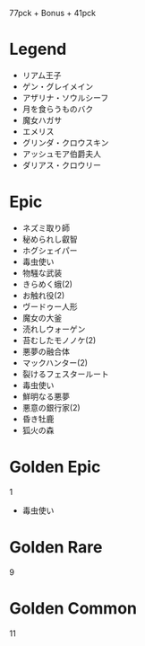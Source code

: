 ﻿77pck + Bonus + 41pck

# Legend
- リアム王子
- ゲン・グレイメイン
- アザリナ・ソウルシーフ
- 月を食らうものバク
- 魔女ハガサ
- エメリス
- グリンダ・クロウスキン
- アッシュモア伯爵夫人
- ダリアス・クロウリー

# Epic
- ネズミ取り師
- 秘められし叡智
- ホグシェイパー
- 毒虫使い
- 物騒な武装
- きらめく蛾(2)
- お触れ役(2)
- ヴードゥー人形
- 魔女の大釜
- 涜れしウォーゲン
- 苔むしたモノノケ(2)
- 悪夢の融合体
- マックハンター(2)
- 裂けるフェスタールート
- 毒虫使い
- 鮮明なる悪夢
- 悪意の銀行家(2)
- 昏き牡鹿
- 狐火の森

# Golden Epic
1
- 毒虫使い

# Golden Rare
9

# Golden Common
11